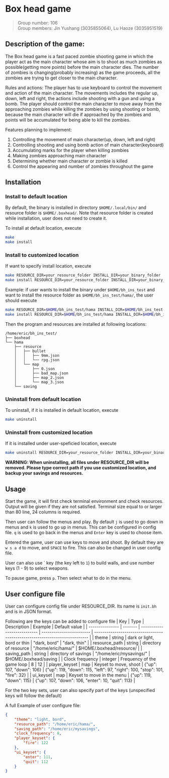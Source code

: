 # Box head game
> Group number: 106   
> Group members: Jin Yushang (3035855064), Lu Haoze (3035951519)

## Description of the game:
The Box head game is a fast paced zombie shooting game in which the player act as the main character whose aim is to shoot as much zombies as possible(getting more points) before the main character dies. The number of zombies is changing(probably increasing) as the game proceeds, all the zombies are trying to get closer to the main character.

Rules and actions:
The player has to use keyboard to control the movement and action of the main character. The movements includes the regular up, down, left and right, the actions include shooting with a gun and using a bomb. The player should control the main character to move away from the approaching zombies while killing the zombies by using shooting or bomb, because the main character will die if approached by the zombies and points will be accumulated for being able to kill the zombies.

Features planning to implement:
1. Controlling the movement of main character(up, down, left and right)
2. Controlling shooting and using bomb action of main character(keyboard)
3. Accumulating marks for the player when killing zombies
4. Making zombies approaching main character
5. Determining whether main character or zombie is killed
6. Control the appearing and number of zombies throughout the game

## Installation
### Install to default location
By default, the binary is installed in directory `$HOME/.local/bin/` and resource folder is `$HOME/.boxhead/`. Note that resource folder is created while installation, user does not need to create it.

To install at default location, execute
```bash
make
make install
```

### Install to customized location
If want to specify install location, execute
```bash
make RESOURCE_DIR=your_resource_folder INSTALL_DIR=your_binary_folder
make install RESOURCE_DIR=your_resource_folder INSTALL_DIR=your_binary_folder
```

Example: if user wants to install the binary under `$HOME/bh_ins_test` and want to install the resource folder as `$HOME/bh_ins_test/hama/`, the user should execute
```bash
make RESOURCE_DIR=$HOME/bh_ins_test/hama INSTALL_DIR=$HOME/bh_ins_test
make install RESOURCE_DIR=$HOME/bh_ins_test/hama INSTALL_DIR=$HOME/bh_ins_test
```
Then the program and resources are installed at following locations:
```
/home/eric/bh_ins_test/
├── boxhead
└── hama
    ├── resource
    │   ├── bullet
    │   │   ├── 9mm.json
    │   │   └── rpg.json
    │   └── map
    │       ├── 0.json
    │       ├── bad_map.json
    │       ├── map_2.json
    │       └── map_3.json
    └── saving
```

### Uninstall from default location
To uninstall, if it is installed in default location, execute
```bash
make uninstall
```

### Uninstall from customized location
If it is installed under user-speficied location, execute
```bash
make uninstall RESOURCE_DIR=your_resource_folder INSTALL_DIR=your_binary_folder
```

__WARNING: When uninstalling, all files under RESOURCE_DIR will be removed. Please type correct path if you use customized location, and backup your savings and resources.__

## Usage
Start the game, it will first check terminal environment and check resources. Output will be given if they are not satisfied.
Terminal size equal to or larger than 80 line, 24 columns is required.

Then user can follow the menus and play. By default `j` is used to go down in menus and `k` is used to go up in menus. This can be configured in config file.
`q` is used to go back in the menus and `Enter` key is used to choose item.

Entered the game, user can use keys to move and shoot. By default they are `w s a d` to move,
and `SPACE` to fire. This can also be changed in user config file.

User can also use \` key (the key left to `1`) to build walls, and use number keys (1 - 9) to select weapons.

To pause game, press `p`. Then select what to do in the menu.

## User configure file
User can configure config file under RESOURCE_DIR. Its name is `init.bh` and is in JSON format.

Following are the keys can be added to configure file
| Key             | Type    | Description                 | Example                  | Default value                                                               |
| --------------- | ------- | --------------------------- | ------------------------ | --------------------------------------------------------------------------- |
| theme           | string  | dark or light, bord or thin | "dark, bord"             | "dark, thin"                                                                |
| resource_path   | string  | directory of resource       | "/home/eric/hama/"       | $HOME/.boxhead/resource/                                                    |
| saving_path     | string  | directory of savings        | "/home/eric/mysavings/"  | $HOME/.boxhead/saving                                                       |
| Clock frequency | integer | Frequency of the game loop  | 8                        | 12                                                                          |
| player_keyset   | map     | Keyset to move, shoot       | {"up": 107, "down": 106} | {"up": 119, "down": 115, "left": 97, "right": 100, "stop": 101, "fire": 32} |
| ui_keyset       | map     | Keyset to move in the menu  | {"up": 119, "down": 115} | {"up": 107, "down": 106, "enter": 10, "quit": 113}                          |

For the two key sets, user can also specify part of the keys (unspecified keys will follow the default) 

A full Example of user configure file:
```json
{
    "theme": "light, bord",
    "resource_path": "/home/eric/hama/",
    "saving_path": "/home/eric/mysavings",
    "clock_frequency": 8,
    "player_keyset": {
        "fire": 122
    },
    "ui_keyset": {
        "enter": 111,
        "quit": 112
    }
}
```
